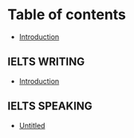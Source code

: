 # Table of contents

* [Introduction](README.md)

## IELTS WRITING <a id="ielts_writing"></a>

* [Introduction](ielts_writing/introduction.md)

## IELTS SPEAKING

* [Untitled](ielts-speaking/untitled.md)


